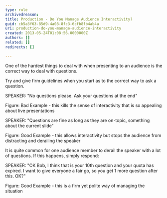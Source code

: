 ```yaml
---
type: rule
archivedreason: 
title: Production - Do You Manage Audience Interactivity?
guid: cb5a3f63-85d9-4a08-8fc3-6cfb8fb4ab4a
uri: production-do-you-manage-audience-interactivity
created: 2013-05-24T01:08:56.0000000Z
authors: []
related: []
redirects: []

---
```


One of the hardest things to deal with when presenting to an audience is the correct way to deal with questions. 
<!--endintro-->

Try and give firm guidelines when you start as to the correct way to ask a question.

SPEAKER: "No questions please. Ask your questions at the end"

Figure: Bad Example - this kills the sense of interactivity that is so appealing about live presentations

SPEAKER: "Questions
are fine as long as they are on-topic, something about the current slide"

Figure: Good Example - this allows interactivity but stops the audience from distracting and derailing the speaker

It is quite common for one audience member to derail the speaker with a lot of questions. If this happens, simply respond:

SPEAKER: "OK Bob, I think that is your 10th question and your quota has expired. I want to give everyone a fair go, so you get 1 more question after this. OK?"

Figure: Good Example - this is a firm yet polite way of managing the situation
